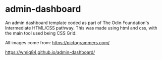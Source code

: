 # admin-dashboard

An admin dashboard template coded as part of The Odin Foundation's Intermediate HTML/CSS pathway. This was made using html and css, with the main tool used being CSS Grid. 

All images come from: https://pictogrammers.com/

https://wmiq84.github.io/admin-dashboard/
